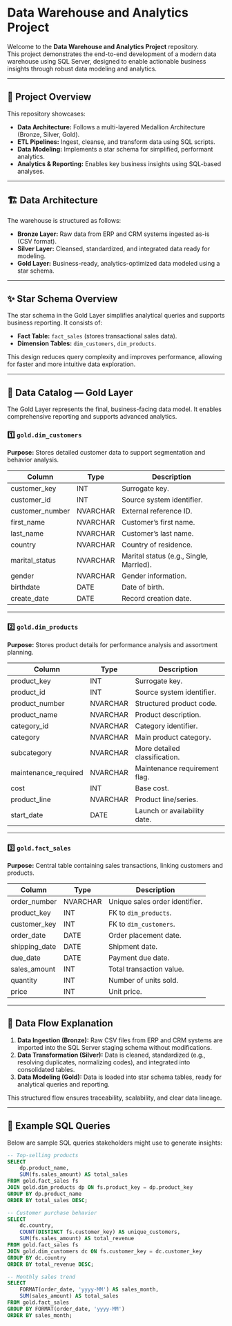 # Data Warehouse and Analytics Project

Welcome to the **Data Warehouse and Analytics Project** repository.  
This project demonstrates the end-to-end development of a modern data warehouse using SQL Server, designed to enable actionable business insights through robust data modeling and analytics.

---

## 📖 Project Overview

This repository showcases:

- **Data Architecture:** Follows a multi-layered Medallion Architecture (Bronze, Silver, Gold).
- **ETL Pipelines:** Ingest, cleanse, and transform data using SQL scripts.
- **Data Modeling:** Implements a star schema for simplified, performant analytics.
- **Analytics & Reporting:** Enables key business insights using SQL-based analyses.

---

## 🏗️ Data Architecture

The warehouse is structured as follows:

- **Bronze Layer:** Raw data from ERP and CRM systems ingested as-is (CSV format).
- **Silver Layer:** Cleansed, standardized, and integrated data ready for modeling.
- **Gold Layer:** Business-ready, analytics-optimized data modeled using a star schema.

---

## ✨ Star Schema Overview

The star schema in the Gold Layer simplifies analytical queries and supports business reporting. It consists of:

- **Fact Table:** `fact_sales` (stores transactional sales data).
- **Dimension Tables:** `dim_customers`, `dim_products`.

This design reduces query complexity and improves performance, allowing for faster and more intuitive data exploration.

---

## 📄 Data Catalog — Gold Layer

The Gold Layer represents the final, business-facing data model. It enables comprehensive reporting and supports advanced analytics.  

### 1️⃣ `gold.dim_customers`

**Purpose:** Stores detailed customer data to support segmentation and behavior analysis.

| Column          | Type      | Description                                |
|-----------------|-----------|--------------------------------------------|
| customer_key    | INT       | Surrogate key.                             |
| customer_id     | INT       | Source system identifier.                  |
| customer_number | NVARCHAR  | External reference ID.                     |
| first_name      | NVARCHAR  | Customer’s first name.                     |
| last_name       | NVARCHAR  | Customer’s last name.                      |
| country         | NVARCHAR  | Country of residence.                      |
| marital_status  | NVARCHAR  | Marital status (e.g., Single, Married).   |
| gender          | NVARCHAR  | Gender information.                        |
| birthdate       | DATE      | Date of birth.                             |
| create_date     | DATE      | Record creation date.                      |

---

### 2️⃣ `gold.dim_products`

**Purpose:** Stores product details for performance analysis and assortment planning.

| Column              | Type      | Description                                |
|---------------------|-----------|--------------------------------------------|
| product_key         | INT       | Surrogate key.                             |
| product_id          | INT       | Source system identifier.                  |
| product_number      | NVARCHAR  | Structured product code.                   |
| product_name        | NVARCHAR  | Product description.                       |
| category_id         | NVARCHAR  | Category identifier.                       |
| category            | NVARCHAR  | Main product category.                    |
| subcategory         | NVARCHAR  | More detailed classification.             |
| maintenance_required| NVARCHAR  | Maintenance requirement flag.            |
| cost                | INT       | Base cost.                                |
| product_line        | NVARCHAR  | Product line/series.                      |
| start_date          | DATE      | Launch or availability date.              |

---

### 3️⃣ `gold.fact_sales`

**Purpose:** Central table containing sales transactions, linking customers and products.

| Column        | Type      | Description                                |
|---------------|-----------|--------------------------------------------|
| order_number  | NVARCHAR  | Unique sales order identifier.             |
| product_key   | INT       | FK to `dim_products`.                     |
| customer_key  | INT       | FK to `dim_customers`.                    |
| order_date    | DATE      | Order placement date.                      |
| shipping_date | DATE      | Shipment date.                             |
| due_date      | DATE      | Payment due date.                          |
| sales_amount  | INT       | Total transaction value.                   |
| quantity      | INT       | Number of units sold.                      |
| price         | INT       | Unit price.                               |

---

## 🔄 Data Flow Explanation

1. **Data Ingestion (Bronze):** Raw CSV files from ERP and CRM systems are imported into the SQL Server staging schema without modifications.
2. **Data Transformation (Silver):** Data is cleaned, standardized (e.g., resolving duplicates, normalizing codes), and integrated into consolidated tables.
3. **Data Modeling (Gold):** Data is loaded into star schema tables, ready for analytical queries and reporting.

This structured flow ensures traceability, scalability, and clear data lineage.

---

## 💬 Example SQL Queries

Below are sample SQL queries stakeholders might use to generate insights:

```sql
-- Top-selling products
SELECT 
    dp.product_name,
    SUM(fs.sales_amount) AS total_sales
FROM gold.fact_sales fs
JOIN gold.dim_products dp ON fs.product_key = dp.product_key
GROUP BY dp.product_name
ORDER BY total_sales DESC;

-- Customer purchase behavior
SELECT 
    dc.country,
    COUNT(DISTINCT fs.customer_key) AS unique_customers,
    SUM(fs.sales_amount) AS total_revenue
FROM gold.fact_sales fs
JOIN gold.dim_customers dc ON fs.customer_key = dc.customer_key
GROUP BY dc.country
ORDER BY total_revenue DESC;

-- Monthly sales trend
SELECT 
    FORMAT(order_date, 'yyyy-MM') AS sales_month,
    SUM(sales_amount) AS total_sales
FROM gold.fact_sales
GROUP BY FORMAT(order_date, 'yyyy-MM')
ORDER BY sales_month;


